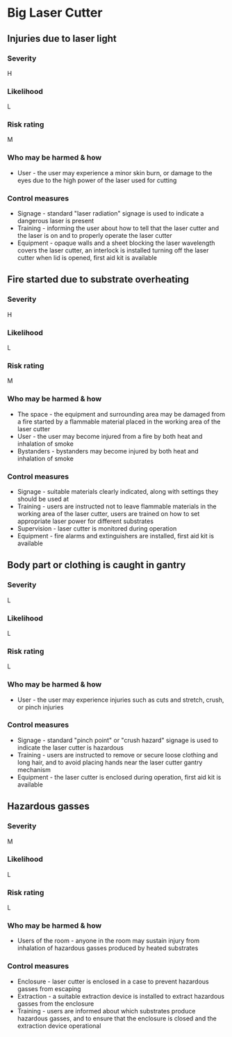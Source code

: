 # Big Laser Cutter

<!-- Last reviewed: 2025-06-27 -->

## Injuries due to laser light

### Severity

H

### Likelihood

L

### Risk rating

M

### Who may be harmed & how

- User - the user may experience a minor skin burn, or damage to the eyes due to the high power of the laser used for cutting

### Control measures

- Signage - standard "laser radiation" signage is used to indicate a dangerous laser is present
- Training - informing the user about how to tell that the laser cutter and the laser is on and to properly operate the
  laser cutter
- Equipment - opaque walls and a sheet blocking the laser wavelength covers the laser cutter, an interlock is installed
  turning off the laser cutter when lid is opened, first aid kit is available

## Fire started due to substrate overheating

### Severity

H

### Likelihood

L

### Risk rating

M

### Who may be harmed & how

- The space - the equipment and surrounding area may be damaged from a fire started by a flammable material placed
  in the working area of the laser cutter
- User - the user may become injured from a fire by both heat and inhalation of smoke
- Bystanders - bystanders may become injured by both heat and inhalation of smoke

### Control measures

- Signage - suitable materials clearly indicated, along with settings they should be used at
- Training - users are instructed not to leave flammable materials in the working area of the laser cutter, users are
  trained on how to set appropriate laser power for different substrates
- Supervision - laser cutter is monitored during operation
- Equipment - fire alarms and extinguishers are installed, first aid kit is available

## Body part or clothing is caught in gantry

### Severity

L

### Likelihood

L

### Risk rating

L

### Who may be harmed & how

- User - the user may experience injuries such as cuts and stretch, crush, or pinch injuries

### Control measures

- Signage - standard "pinch point" or "crush hazard" signage is used to indicate the laser cutter is hazardous
- Training - users are instructed to remove or secure loose clothing and long hair, and to avoid placing hands near
  the laser cutter gantry mechanism
- Equipment - the laser cutter is enclosed during operation, first aid kit is available

## Hazardous gasses

### Severity

M

### Likelihood

L

### Risk rating

L

### Who may be harmed & how

- Users of the room - anyone in the room may sustain injury from inhalation of hazardous gasses produced by heated
  substrates

### Control measures

- Enclosure - laser cutter is enclosed in a case to prevent hazardous gasses from escaping
- Extraction - a suitable extraction device is installed to extract hazardous gasses from the enclosure
- Training - users are informed about which substrates produce hazardous gasses, and to ensure that the enclosure is closed
  and the extraction device operational
